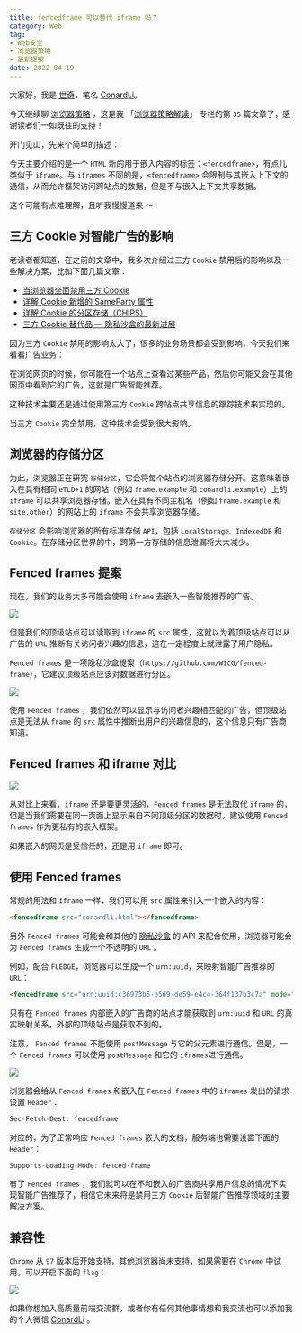 ```yaml
---
title: fencedframe 可以替代 iframe 吗？
category: Web
tag: 
- Web安全
- 浏览器策略
- 最新提案
date: 2022-04-19	
---
```


大家好，我是 [世奇](https://mp.weixin.qq.com/s?__biz=Mzk0MDMwMzQyOA==&mid=2247493407&idx=1&sn=41b8782a3bdc75b211206b06e1929a58&chksm=c2e11234f5969b22a0d7fd50ec32be9df13e2caeef186b30b5d653836b0725def8ccd58a56cf#rd)，笔名 [ConardLi](https://mp.weixin.qq.com/s?__biz=Mzk0MDMwMzQyOA==&mid=2247493407&idx=1&sn=41b8782a3bdc75b211206b06e1929a58&chksm=c2e11234f5969b22a0d7fd50ec32be9df13e2caeef186b30b5d653836b0725def8ccd58a56cf#rd)。



今天继续聊 [浏览器策略](https://mp.weixin.qq.com/mp/appmsgalbum?__biz=Mzk0MDMwMzQyOA==&action=getalbum&album_id=2160442714947911680#wechat_redirect) ，这是我 「[浏览器策略解读](https://mp.weixin.qq.com/mp/appmsgalbum?__biz=Mzk0MDMwMzQyOA==&action=getalbum&album_id=2160442714947911680#wechat_redirect)」 专栏的第 `35` 篇文章了，感谢读者们一如既往的支持！

开门见山，先来个简单的描述：

今天主要介绍的是一个 `HTML` 新的用于嵌入内容的标签：`<fencedframe>`，有点儿类似于 `iframe`。与 `iframes` 不同的是，`<fencedframe>` 会限制与其嵌入上下文的通信，从而允许框架访问跨站点的数据，但是不与嵌入上下文共享数据。


这个可能有点难理解，且听我慢慢道来 ～


## 三方 Cookie 对智能广告的影响

老读者都知道，在之前的文章中，我多次介绍过三方 `Cookie` 禁用后的影响以及一些解决方案，比如下面几篇文章：


- [当浏览器全面禁用三方 Cookie](https://mp.weixin.qq.com/s?__biz=Mzk0MDMwMzQyOA==&mid=2247490361&idx=1&sn=ebc8dcc4d095cc7ba748827dff158f2b&source=41#wechat_redirect)
- [详解 Cookie 新增的 SameParty 属性](https://mp.weixin.qq.com/s?__biz=Mzk0MDMwMzQyOA==&mid=2247490863&idx=1&sn=a9cfa840c4c2c664aab28b6c70245dc9&chksm=c2e2e804f5956112bc39d08c696ba232949d58cf447387bcbfc330a3d4cd6eb84d2e082e4dea&token=406950475&lang=zh_CN#rd)
- [详解 Cookie 的分区存储（CHIPS）](https://mp.weixin.qq.com/s?__biz=Mzk0MDMwMzQyOA==&mid=2247493309&idx=1&sn=b037c33a1b9d434cc502ab380d453433&chksm=c2e11396f5969a805d63be30d50dfc8367da7484da252e343d74997a82bb187544eec76b3114&scene=178&cur_album_id=2160442714947911680#rd)
- [三方 Cookie 替代品 — 隐私沙盒的最新进展](https://mp.weixin.qq.com/s?__biz=Mzk0MDMwMzQyOA==&mid=2247490934&idx=1&sn=4c5c086d3b736c6397212740005ee040&chksm=c2e2e85df595614b90ae2c04198e19377fdf386b8569bdfbb70127cfec2d5be8c9726040ef98&scene=178&cur_album_id=2160442714947911680#rd)

因为三方 `Cookie` 禁用的影响太大了，很多的业务场景都会受到影响，今天我们来看看广告业务：

在浏览网页的时候，你可能在一个站点上查看过某些产品，然后你可能又会在其他网页中看到它的广告，这就是广告智能推荐。

这种技术主要还是通过使用第三方 `Cookie` 跨站点共享信息的跟踪技术来实现的。

当三方 `Cookie` 完全禁用，这种技术会受到很大影响。 


## 浏览器的存储分区

为此，浏览器正在研究 `存储分区`，它会将每个站点的浏览器存储分开。这意味着嵌入在具有相同 `eTLD+1` 的网站（例如 `frame.example` 和 `conardli.example`）上的 `iframe` 可以共享浏览器存储。嵌入在具有不同主机名（例如 `frame.example` 和 `site.other`）的网站上的 `iframe` 不会共享浏览器存储。

`存储分区` 会影响浏览器的所有标准存储 `API`，包括 `LocalStorage、IndexedDB` 和 `Cookie`。在存储分区世界的中，跨第一方存储的信息泄漏将大大减少。


## Fenced frames 提案

现在，我们的业务大多可能会使用 `iframe` 去嵌入一些智能推荐的广告。

![](https://p3-juejin.byteimg.com/tos-cn-i-k3u1fbpfcp/e3a3bb3e18ab42ad905ee08ef7375052~tplv-k3u1fbpfcp-zoom-1.image)

但是我们的顶级站点可以读取到  `iframe` 的 `src` 属性，这就以为着顶级站点可以从广告的 `URL` 推断有关访问者兴趣的信息，这在一定程度上就泄露了用户隐私。

`Fenced frames` 是一项隐私沙盒提案（`https://github.com/WICG/fenced-frame`），它建议顶级站点应该对数据进行分区。

![](https://p3-juejin.byteimg.com/tos-cn-i-k3u1fbpfcp/31c15b5d90f24b188bf889ea95339947~tplv-k3u1fbpfcp-zoom-1.image)


使用 `Fenced frames` ，我们依然可以显示与访问者兴趣相匹配的广告，但顶级站点是无法从 `frame` 的 `src` 属性中推断出用户的兴趣信息的，这个信息只有广告商知道。

## Fenced frames 和 iframe 对比


![](https://p3-juejin.byteimg.com/tos-cn-i-k3u1fbpfcp/488c01fb47ed4b8897206f2e75f80ea8~tplv-k3u1fbpfcp-zoom-1.image)

从对比上来看，`iframe` 还是要更灵活的，`Fenced frames` 是无法取代 `iframe` 的，但是当我们需要在同一页面上显示来自不同顶级分区的数据时，建议使用 `Fenced frames` 作为更私有的嵌入框架。

如果嵌入的网页是受信任的，还是用 `iframe` 即可。


## 使用 Fenced frames

常规的用法和 `iframe` 一样，我们可以用 `src` 属性来引入一个嵌入的内容：

```html
<fencedframe src="conardli.html"></fencedframe>
```


另外 `Fenced frames` 可能会和其他的 [隐私沙盒](https://mp.weixin.qq.com/s?__biz=Mzk0MDMwMzQyOA==&mid=2247490934&idx=1&sn=4c5c086d3b736c6397212740005ee040&chksm=c2e2e85df595614b90ae2c04198e19377fdf386b8569bdfbb70127cfec2d5be8c9726040ef98&scene=178&cur_album_id=2160442714947911680#rd) 的 API 来配合使用，浏览器可能会为 `Fenced frames` 生成一个不透明的 `URL` 。

例如，配合 `FLEDGE`，浏览器可以生成一个 `urn:uuid`，来映射智能广告推荐的 `URL`：


```html
<fencedframe src="urn:uuid:c36973b5-e5d9-de59-e4c4-364f137b3c7a" mode="opaque-ads" ></fencedframe>
```

只有在 `Fenced frames` 内部嵌入的广告商的站点才能获取到  `urn:uuid`  和 `URL` 的真实映射关系，外部的顶级站点是获取不到的。

注意， `Fenced frames`  不能使用 `postMessage` 与它的父元素进行通信。但是，一个 `Fenced frames` 可以使用 `postMessage` 和它的 `iframes`进行通信。

![](https://p3-juejin.byteimg.com/tos-cn-i-k3u1fbpfcp/0f164a7332a94bd4afc9ada67df1524e~tplv-k3u1fbpfcp-zoom-1.image)

浏览器会给从 `Fenced frames` 和嵌入在 `Fenced frames` 中的 `iframes` 发出的请求设置 `Header`：

```js
Sec-Fetch-Dest: fencedframe
```

对应的，为了正常响应 `Fenced frames` 嵌入的文档，服务端也需要设置下面的 `Header`：

```js
Supports-Loading-Mode: fenced-frame
```

有了 `Fenced frames` ，我们就可以在不和嵌入的广告商共享用户信息的情况下实现智能广告推荐了，相信它未来将是禁用三方 `Cookie` 后智能广告推荐领域的主要解决方案。

## 兼容性 

`Chrome` 从 `97` 版本后开始支持，其他浏览器尚未支持，如果需要在 `Chrome` 中试用，可以开启下面的 `flag`：

![](https://p3-juejin.byteimg.com/tos-cn-i-k3u1fbpfcp/92b59ab2a37d4a189f4f8f077a993d38~tplv-k3u1fbpfcp-zoom-1.image)



如果你想加入高质量前端交流群，或者你有任何其他事情想和我交流也可以添加我的个人微信 [ConardLi](https://mp.weixin.qq.com/s?__biz=Mzk0MDMwMzQyOA==&mid=2247493407&idx=1&sn=41b8782a3bdc75b211206b06e1929a58&chksm=c2e11234f5969b22a0d7fd50ec32be9df13e2caeef186b30b5d653836b0725def8ccd58a56cf#rd) 。
